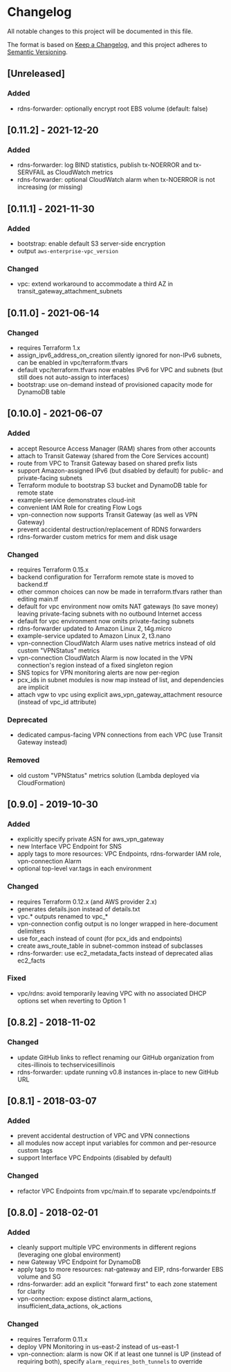 # Changelog

All notable changes to this project will be documented in this file.

The format is based on [Keep a Changelog](https://keepachangelog.com/en/1.0.0/), and this project adheres to [Semantic Versioning](https://semver.org/spec/v2.0.0.html).

## [Unreleased]

### Added
- rdns-forwarder: optionally encrypt root EBS volume (default: false)



## [0.11.2] - 2021-12-20

### Added
- rdns-forwarder: log BIND statistics, publish tx-NOERROR and tx-SERVFAIL as CloudWatch metrics
- rdns-forwarder: optional CloudWatch alarm when tx-NOERROR is not increasing (or missing)



## [0.11.1] - 2021-11-30

### Added
- bootstrap: enable default S3 server-side encryption
- output `aws-enterprise-vpc_version`

### Changed
- vpc: extend workaround to accommodate a third AZ in transit_gateway_attachment_subnets



## [0.11.0] - 2021-06-14

### Changed
- requires Terraform 1.x
- assign_ipv6_address_on_creation silently ignored for non-IPv6 subnets, can be enabled in vpc/terraform.tfvars
- default vpc/terraform.tfvars now enables IPv6 for VPC and subnets (but still does not auto-assign to interfaces)
- bootstrap: use on-demand instead of provisioned capacity mode for DynamoDB table



## [0.10.0] - 2021-06-07

### Added
- accept Resource Access Manager (RAM) shares from other accounts
- attach to Transit Gateway (shared from the Core Services account)
- route from VPC to Transit Gateway based on shared prefix lists
- support Amazon-assigned IPv6 (but disabled by default) for public- and private-facing subnets
- Terraform module to bootstrap S3 bucket and DynamoDB table for remote state
- example-service demonstrates cloud-init
- convenient IAM Role for creating Flow Logs
- vpn-connection now supports Transit Gateway (as well as VPN Gateway)
- prevent accidental destruction/replacement of RDNS forwarders
- rdns-forwarder custom metrics for mem and disk usage

### Changed
- requires Terraform 0.15.x
- backend configuration for Terraform remote state is moved to backend.tf
- other common choices can now be made in terraform.tfvars rather than editing main.tf
- default for vpc environment now omits NAT gateways (to save money) leaving private-facing subnets with no outbound Internet access
- default for vpc environment now omits private-facing subnets
- rdns-forwarder updated to Amazon Linux 2, t4g.micro
- example-service updated to Amazon Linux 2, t3.nano
- vpn-connection CloudWatch Alarm uses native metrics instead of old custom "VPNStatus" metrics
- vpn-connection CloudWatch Alarm is now located in the VPN connection's region instead of a fixed singleton region
- SNS topics for VPN monitoring alerts are now per-region
- pcx_ids in subnet modules is now map instead of list, and dependencies are implicit
- attach vgw to vpc using explicit aws_vpn_gateway_attachment resource (instead of vpc_id attribute)

### Deprecated
- dedicated campus-facing VPN connections from each VPC (use Transit Gateway instead)

### Removed
- old custom "VPNStatus" metrics solution (Lambda deployed via CloudFormation)



## [0.9.0] - 2019-10-30

### Added
- explicitly specify private ASN for aws_vpn_gateway
- new Interface VPC Endpoint for SNS
- apply tags to more resources: VPC Endpoints, rdns-forwarder IAM role, vpn-connection Alarm
- optional top-level var.tags in each environment

### Changed
- requires Terraform 0.12.x (and AWS provider 2.x)
- generates details.json instead of details.txt
- vpc.* outputs renamed to vpc_*
- vpn-connection config output is no longer wrapped in here-document delimiters
- use for_each instead of count (for pcx_ids and endpoints)
- create aws_route_table in subnet-common instead of subclasses
- rdns-forwarder: use ec2_metadata_facts instead of deprecated alias ec2_facts

### Fixed
- vpc/rdns: avoid temporarily leaving VPC with no associated DHCP options set when reverting to Option 1



## [0.8.2] - 2018-11-02

### Changed
- update GitHub links to reflect renaming our GitHub organization from cites-illinois to techservicesillinois
- rdns-forwarder: update running v0.8 instances in-place to new GitHub URL



## [0.8.1] - 2018-03-07

### Added
- prevent accidental destruction of VPC and VPN connections
- all modules now accept input variables for common and per-resource custom tags
- support Interface VPC Endpoints (disabled by default)

### Changed
- refactor VPC Endpoints from vpc/main.tf to separate vpc/endpoints.tf



## [0.8.0] - 2018-02-01

### Added
- cleanly support multiple VPC environments in different regions (leveraging one global environment)
- new Gateway VPC Endpoint for DynamoDB
- apply tags to more resources: nat-gateway and EIP, rdns-forwarder EBS volume and SG
- rdns-forwarder: add an explicit "forward first" to each zone statement for clarity
- vpn-connection: expose distinct alarm_actions, insufficient_data_actions, ok_actions

### Changed
- requires Terraform 0.11.x
- deploy VPN Monitoring in us-east-2 instead of us-east-1
- vpn-connection: alarm is now OK if at least one tunnel is UP (instead of requiring both), specify `alarm_requires_both_tunnels` to override
